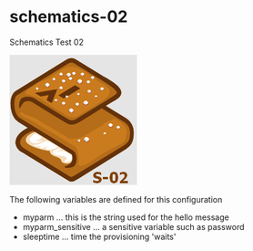 # schematics-02
Schematics Test 02

![Schematics Service](images/schematics-02.png)
                  
The following variables are defined for this configuration 

- myparm ... this is the string used for the hello message 
- myparm_sensitive ... a sensitive variable such as password 
- sleeptime ... time the provisioning 'waits'

